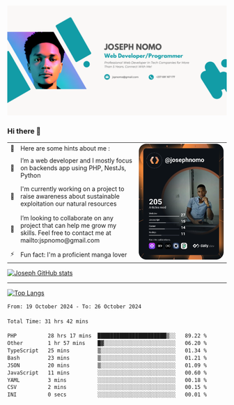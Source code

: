 ![Banner of my profile!](/Joseph_NOMO_NEW.png "Banner")

### Hi there 👋

<!--- | --  | 👋  | Here are some hints about me :                                                                                                 | <td rowspan=6><img src="/devcard.svg" width="400" alt="Joseph NOMO's Dev Card"/></td> |
| --- | --- | ------------------------------------------------------------------------------------------------------------------------------ | ------------------------------------------------------------------------------------- |
| --  | 🔭  | I’m a web developer and I mostly focus on backends app using PHP, NestJs, Python                                               |
| --  | 🦁  | I'm currently working on a project to raise awareness about sustainable exploitation our natural resources                     |
| --  | 👯  | I’m looking to collaborate on any project that can help me grow my skills. Feel free to contact me at mailto:jspnomo@gmail.com |
| --  | ⚡  | Fun fact: I'm a proficient manga lover                                                                                         |
--->

<table>
    <tr>
        <td width="1%">👋</td>
        <td width="55%">Here are some hints about me :</td>
        <td rowspan=6 width="44%"><img src="/devcard.svg" width="400" alt="Joseph NOMO's Dev Card"/></td>
    </tr>
    <tr>
        <td>🔭</td>
        <td>I’m a web developer and I mostly focus on backends app using PHP, NestJs, Python</td>
    </tr>
    <tr>
        <td>🦁</td>
        <td>I'm currently working on a project to raise awareness about sustainable exploitation our natural resources</td>
    </tr>
    <tr>
        <td>👯</td>
        <td>I’m looking to collaborate on any project that can help me grow my skills. Feel free to contact me at mailto:jspnomo@gmail.com</td>
    </tr>
    <tr>
        <td>⚡</td>
        <td>Fun fact: I'm a proficient manga lover</td>
    </tr>

</table>

[![Joseph GitHub stats](https://github-readme-stats-seven-sigma-53.vercel.app/api?username=Jspascal)](https://github.com/Jspascal/github-readme-stats)

---

[![Top Langs](https://github-readme-stats-seven-sigma-53.vercel.app/api/top-langs/?username=Jspascal&layout=compact)](https://github.com/Jspascal/github-readme-stats)

<!--START_SECTION:waka-->

```txt
From: 19 October 2024 - To: 26 October 2024

Total Time: 31 hrs 42 mins

PHP          28 hrs 17 mins  ██████████████████████▒░░   89.22 %
Other        1 hr 57 mins    █▓░░░░░░░░░░░░░░░░░░░░░░░   06.20 %
TypeScript   25 mins         ▒░░░░░░░░░░░░░░░░░░░░░░░░   01.34 %
Bash         23 mins         ▒░░░░░░░░░░░░░░░░░░░░░░░░   01.21 %
JSON         20 mins         ▒░░░░░░░░░░░░░░░░░░░░░░░░   01.09 %
JavaScript   11 mins         ░░░░░░░░░░░░░░░░░░░░░░░░░   00.60 %
YAML         3 mins          ░░░░░░░░░░░░░░░░░░░░░░░░░   00.18 %
CSV          2 mins          ░░░░░░░░░░░░░░░░░░░░░░░░░   00.15 %
INI          0 secs          ░░░░░░░░░░░░░░░░░░░░░░░░░   00.01 %
```

<!--END_SECTION:waka-->
